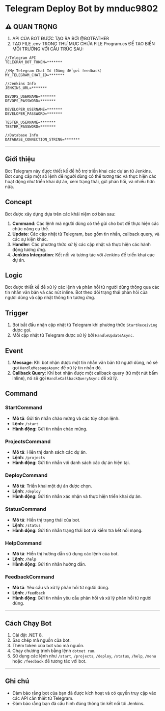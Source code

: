 # Telegram Deploy Bot by mnduc9802

## :warning: QUAN TRỌNG

1. API CỦA BOT ĐƯỢC TẠO RA BỞI @BOTFATHER
2. TẠO FILE .env TRONG THƯ MỤC CHỨA FILE Program.cs ĐỂ TẠO BIẾN MÔI TRƯỜNG VỚI CẤU TRÚC SAU:
```
//Telegram API
TELEGRAM_BOT_TOKEN=*******

//My Telegram Chat Id (Dùng để gửi feedback)
MY_TELEGRAM_CHAT_ID=*******

//Jenkins Info
JENKINS_URL=*******

DEVOPS_USERNAME=*******
DEVOPS_PASSWORD=*******

DEVELOPER_USERNAME=*******
DEVELOPER_PASSWORD=*******

TESTER_USERNAME=*******
TESTER_PASSWORD=*******

//Database Info
DATABASE_CONNECTION_STRING=*******
```
---

## Giới thiệu

Bot Telegram này được thiết kế để hỗ trợ triển khai các dự án từ Jenkins. Bot cung cấp một số lệnh để người dùng có thể tương tác và thực hiện các hoạt động như triển khai dự án, xem trạng thái, gửi phản hồi, và nhiều hơn nữa.

## Concept

Bot được xây dựng dựa trên các khái niệm cơ bản sau:

1. **Command**: Các lệnh mà người dùng có thể gửi cho bot để thực hiện các chức năng cụ thể.
2. **Update**: Các cập nhật từ Telegram, bao gồm tin nhắn, callback query, và các sự kiện khác.
3. **Handler**: Các phương thức xử lý các cập nhật và thực hiện các hành động tương ứng.
4. **Jenkins Integration**: Kết nối và tương tác với Jenkins để triển khai các dự án.

## Logic

Bot được thiết kế để xử lý các lệnh và phản hồi từ người dùng thông qua các tin nhắn văn bản và các nút inline. Bot theo dõi trạng thái phản hồi của người dùng và cập nhật thông tin tương ứng.

## Trigger

1. Bot bắt đầu nhận cập nhật từ Telegram khi phương thức `StartReceiving` được gọi.
2. Mỗi cập nhật từ Telegram được xử lý bởi `HandleUpdateAsync`.

## Event

1. **Message**: Khi bot nhận được một tin nhắn văn bản từ người dùng, nó sẽ gọi `HandleMessageAsync` để xử lý tin nhắn đó.
2. **Callback Query**: Khi bot nhận được một callback query (từ một nút bấm inline), nó sẽ gọi `HandleCallbackQueryAsync` để xử lý.

## Command

### StartCommand
- **Mô tả**: Gửi tin nhắn chào mừng và các tùy chọn lệnh.
- **Lệnh**: `/start`
- **Hành động**: Gửi tin nhắn chào mừng.

### ProjectsCommand
- **Mô tả**: Hiển thị danh sách các dự án.
- **Lệnh**: `/projects`
- **Hành động**: Gửi tin nhắn với danh sách các dự án hiện tại.

### DeployCommand
- **Mô tả**: Triển khai một dự án được chọn.
- **Lệnh**: `/deploy`
- **Hành động**: Gửi tin nhắn xác nhận và thực hiện triển khai dự án.

### StatusCommand
- **Mô tả**: Hiển thị trạng thái của bot.
- **Lệnh**: `/status`
- **Hành động**: Gửi tin nhắn trạng thái bot và kiểm tra kết nối mạng.

### HelpCommand
- **Mô tả**: Hiển thị hướng dẫn sử dụng các lệnh của bot.
- **Lệnh**: `/help`
- **Hành động**: Gửi tin nhắn hướng dẫn.

### FeedbackCommand
- **Mô tả**: Yêu cầu và xử lý phản hồi từ người dùng.
- **Lệnh**: `/feedback`
- **Hành động**: Gửi tin nhắn yêu cầu phản hồi và xử lý phản hồi từ người dùng.

---

## Cách Chạy Bot

1. Cài đặt .NET 8.
2. Sao chép mã nguồn của bot.
3. Thêm token của bot vào mã nguồn.
4. Chạy chương trình bằng lệnh `dotnet run`.
5. Sử dụng các lệnh như `/start`, `/projects`, `/deploy`, `/status`, `/help`, `/menu` hoặc `/feedback` để tương tác với bot.

---

## Ghi chú

- Đảm bảo rằng bot của bạn đã được kích hoạt và có quyền truy cập vào các API cần thiết từ Telegram.
- Đảm bảo rằng bạn đã cấu hình đúng thông tin kết nối tới Jenkins.
